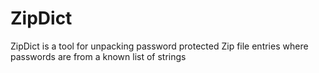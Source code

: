 # ZipDict
ZipDict is a tool for unpacking password protected Zip file entries where passwords are from a known list of strings

